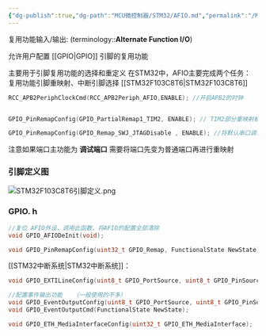 ```yaml
---
{"dg-publish":true,"dg-path":"MCU微控制器/STM32/AFIO.md","permalink":"/MCU微控制器/STM32/AFIO/","dgPassFrontmatter":true,"noteIcon":"","created":"2024-07-16T21:33:01.069+08:00","updated":"2024-08-17T20:03:16.653+08:00"}
---
```


复用功能输入/输出: (terminology::**Alternate Function I/O**)

允许用户配置 [[GPIO\|GPIO]] 引脚的复用功能

主要用于引脚复用功能的选择和重定义
在STM32中，AFIO主要完成两个任务：复用功能引脚重映射、中断引脚选择
[[STM32F103C8T6\|STM32F103C8T6]]

```C
RCC_APB2PeriphClockCmd(RCC_APB2Periph_AFIO,ENABLE); //开启APB2的时钟   


GPIO_PinRemapConfig(GPIO_PartialRemap1_TIM2, ENABLE); // TIM2部分重映射模式1，PA15映射为TIM2_CH1

GPIO_PinRemapConfig(GPIO_Remap_SWJ_JTAGDisable , ENABLE); //将默认串口调试端口变为GPIO 普通引脚
```

注意如果端口主功能为 **调试端口**
需要将端口先变为普通端口再进行重映射 

### 引脚定义图
![STM32F103C8T6引脚定义.png](/img/user/Functional%20files/Photo%20Resources/STM32F103C8T6%E5%BC%95%E8%84%9A%E5%AE%9A%E4%B9%89.png)

### GPIO. h
```C
//复位 AFIO外设，调用此函数，将AFIO的配置全部清除
void GPIO_AFIODeInit(void);
```

```C
void GPIO_PinRemapConfig(uint32_t GPIO_Remap, FunctionalState NewState);  //引脚重映射
```



[[STM32中断系统\|STM32中断系统]]：
```C
void GPIO_EXTILineConfig(uint8_t GPIO_PortSource, uint8_t GPIO_PinSource); // 外部中断选择，配置数据选择器来选择想要的中断引脚
```


```C
//配置事件输出功能   （一般使用的不多）
void GPIO_EventOutputConfig(uint8_t GPIO_PortSource, uint8_t GPIO_PinSource);
void GPIO_EventOutputCmd(FunctionalState NewState);
```


```C
void GPIO_ETH_MediaInterfaceConfig(uint32_t GPIO_ETH_MediaInterface);  //以太网设备
```

